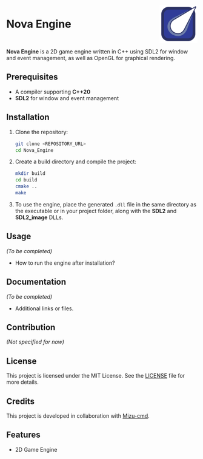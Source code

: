 <div style="display: flex; justify-content: space-between; align-items: center;">
    <h1 style="margin: 0;">Nova Engine</h1>
    <img src="/assets/nova-logo.png" alt="Logo" style="width:100px; height:auto;"/>
</div>

**Nova Engine** is a 2D game engine written in C++ using SDL2 for window and event management, as well as OpenGL for graphical rendering.

## Prerequisites

- A compiler supporting **C++20**
- **SDL2** for window and event management

## Installation

1. Clone the repository:
   ```bash
   git clone <REPOSITORY_URL>
   cd Nova_Engine
   ```

2. Create a build directory and compile the project:
   ```bash
   mkdir build
   cd build
   cmake ..
   make
   ```

3. To use the engine, place the generated `.dll` file in the same directory as the executable or in your project folder, along with the **SDL2** and **SDL2_image** DLLs.

## Usage

*(To be completed)*  
- How to run the engine after installation?

## Documentation

*(To be completed)*  
- Additional links or files.

## Contribution

*(Not specified for now)*

## License

This project is licensed under the MIT License. See the [LICENSE](LICENSE) file for more details.

## Credits

This project is developed in collaboration with [Mizu-cmd](https://github.com/Mizu-cmd).

## Features

- 2D Game Engine